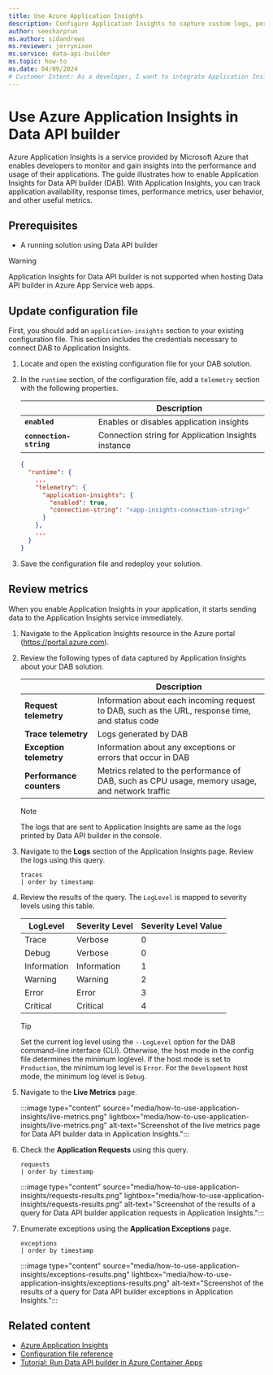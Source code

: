 ```yaml
---
title: Use Azure Application Insights
description: Configure Application Insights to capture custom logs, performance data, and availability metrics about Data API builder for analysis and troubleshooting.
author: seesharprun
ms.author: sidandrews
ms.reviewer: jerrynixon
ms.service: data-api-builder
ms.topic: how-to
ms.date: 04/09/2024
# Customer Intent: As a developer, I want to integrate Application Insights with Data API builder, so that I can capture performance metrics.
---
```


# Use Azure Application Insights in Data API builder

Azure Application Insights is a service provided by Microsoft Azure that enables developers to monitor and gain insights into the performance and usage of their applications. The guide illustrates how to enable Application Insights for Data API builder (DAB). With Application Insights, you can track application availability, response times, performance metrics, user behavior, and other useful metrics.

## Prerequisites

- A running solution using Data API builder

> [!WARNING]
> Application Insights for Data API builder is not supported when hosting Data API builder in Azure App Service web apps.

## Update configuration file

First, you should add an `application-insights` section to your existing configuration file. This section includes the credentials necessary to connect DAB to Application Insights.

1. Locate and open the existing configuration file for your DAB solution.

1. In the `runtime` section, of the configuration file, add a `telemetry` section with the following properties.

    | | Description |
    | --- | --- |
    | **`enabled`** | Enables or disables application insights |
    | **`connection-string`** | Connection string for Application Insights instance |

    ```json
    {
      "runtime": {
        ...
        "telemetry": {
          "application-insights": {
            "enabled": true,
            "connection-string": "<app-insights-connection-string>"
          }
        },
        ...
      }
    }
    ```

1. Save the configuration file and redeploy your solution.

## Review metrics

When you enable Application Insights in your application, it starts sending data to the Application Insights service immediately.

1. Navigate to the Application Insights resource in the Azure portal (<https://portal.azure.com>).

1. Review the following types of data captured by Application Insights about your DAB solution.

    | | Description |
    | --- | --- |
    | **Request telemetry** | Information about each incoming request to DAB, such as the URL, response time, and status code |
    | **Trace telemetry** | Logs generated by DAB |
    | **Exception telemetry** | Information about any exceptions or errors that occur in DAB |
    | **Performance counters** | Metrics related to the performance of DAB, such as CPU usage, memory usage, and network traffic |

    > [!NOTE]
    > The logs that are sent to Application Insights are same as the logs printed by Data API builder in the console.

1. Navigate to the **Logs** section of the Application Insights page. Review the logs using this query.

    ```kusto
    traces
    | order by timestamp
    ```

1. Review the results of the query. The `LogLevel` is mapped to severity levels using this table.

    | LogLevel | Severity Level | Severity Level Value |
    | --- | --- | --- |
    | Trace | Verbose | 0 |
    | Debug | Verbose | 0 |
    | Information | Information | 1 |
    | Warning | Warning | 2 |
    | Error | Error | 3 |
    | Critical | Critical | 4 |

    > [!TIP]
    > Set the current log level using the `--LogLevel` option for the DAB command-line interface (CLI). Otherwise, the host mode in the config file determines the minimum loglevel. If the host mode is set to `Production`, the minimum log level is `Error`. For the `Development` host mode, the minimum log level is `Debug`.

1. Navigate to the **Live Metrics** page.

    :::image type="content" source="media/how-to-use-application-insights/live-metrics.png" lightbox="media/how-to-use-application-insights/live-metrics.png" alt-text="Screenshot of the live metrics page for Data API builder data in Application Insights.":::

1. Check the **Application Requests** using this query.

    ```kusto
    requests
    | order by timestamp
    ```

    :::image type="content" source="media/how-to-use-application-insights/requests-results.png" lightbox="media/how-to-use-application-insights/requests-results.png"  alt-text="Screenshot of the results of a query for Data API builder application requests in Application Insights.":::

1. Enumerate exceptions using the **Application Exceptions** page.

    ```kusto
    exceptions
    | order by timestamp
    ```

    :::image type="content" source="media/how-to-use-application-insights/exceptions-results.png" lightbox="media/how-to-use-application-insights/exceptions-results.png" alt-text="Screenshot of the results of a query for Data API builder exceptions in Application Insights.":::

## Related content

- [Azure Application Insights](/azure/azure-monitor/app/app-insights-overview)
- [Configuration file reference](reference-configuration.md)
- [Tutorial: Run Data API builder in Azure Container Apps](running-in-azure.md)
